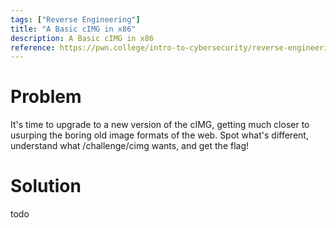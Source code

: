 ```yaml
---
tags: ["Reverse Engineering"]
title: "A Basic cIMG in x86"
description: A Basic cIMG in x86
reference: https://pwn.college/intro-to-cybersecurity/reverse-engineering/
---
```


# Problem

It's time to upgrade to a new version of the cIMG, getting much closer to usurping the boring old image formats of the web. Spot what's different, understand what /challenge/cimg wants, and get the flag!

# Solution

todo
